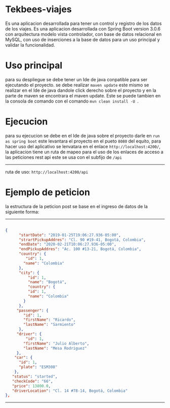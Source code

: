 # Tekbees-viajes

Es una aplicacion desarrollada para tener un control y registro de los datos de los viajes.
Es una aplicacion desarrollada con Spring Boot version 3.0.6 con arquitectura modelo vista controlador, con base de datos relacional en MySQL, con uso de inserciones a la base de datos para un uso principal y validar la funcionalidad.

# Uso principal
para su despliegue se debe tener un Ide de java conpatible para ser ejecutando el proyecto.
se debe realizar `maven update` este mismo se realizar en el Ide de java dandole click derecho sobre el proyecto y en la parte de maven se encontrara el maven update. Este se puede tambien en la consola de comando con el comando `mvn clean install -U `.

# Ejecucion
para su ejecucion se debe en el Ide de java sobre el proyecto darle en `run as spring boot` este levantara el proyecto en el pueto `8080` del equito, para hacer uso del aplicativo se lenvatara en el enlace `http://localhost:4200/`, la aplicacion tiene un ruta de mapeo para el uso de los enlaces de acceso a las peticiones rest api este se usa con el subfijo de `/api`
***
ruta de uso:
`http://localhost:4200/api`

# Ejemplo de peticion
la estructura de la peticion post se base en el ingreso de datos de la siguiente forma:
***
```json

{
      "startDate": "2019-01-25T19:06:27.936-05:00",
      "strartPickupAddres": "Cl. 90 #19-41, Bogotá, Colombia",
      "endDate": "2020-02-21T10:06:27.936-05:00",
      "endPickupAddres": "Ac. 100 #13-21, Bogotá, Colombia",
      "country": {
         "id": 1,
        "name": "Colombia"
      },
      "city": {
          "id": 1,
          "name": "Bogotá",
          "country": {
          "id": 1,
          "name": "Colombia"
        }
      },
     "passenger": {
        "id": 1,
        "firstName": "Ricardo",
        "lastName": "Sarmiento"
      },
     "driver": {
         "id": 1,
        "firstName": "Julio Alberto",
        "lastName": "Mesa Rodriguez"
     },
    "car": {
      "id": 1,
      "plate": "ESM308"
    },
   "status": "started",
   "checkCode": "66",
   "price": 13800.0,
   "driverLocation": "Cl. 14 #78-14, Bogotá, Colombia"
},
```
***



